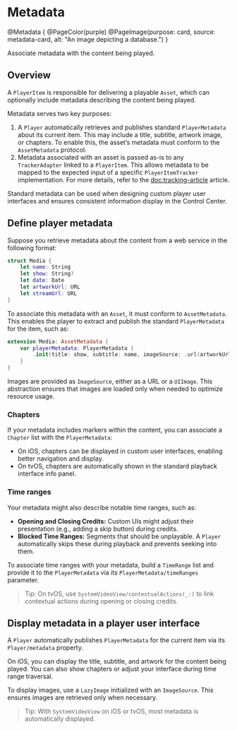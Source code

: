 # Metadata

@Metadata {
    @PageColor(purple)
    @PageImage(purpose: card, source: metadata-card, alt: "An image depicting a database.")
}

Associate metadata with the content being played.

## Overview

A ``PlayerItem`` is responsible for delivering a playable ``Asset``, which can optionally include metadata describing the content being played.

Metadata serves two key purposes:

1. A ``Player`` automatically retrieves and publishes standard ``PlayerMetadata`` about its current item. This may include a title, subtitle, artwork image, or chapters. To enable this, the asset’s metadata must conform to the ``AssetMetadata`` protocol.
2. Metadata associated with an asset is passed as-is to any ``TrackerAdapter`` linked to a ``PlayerItem``. This allows metadata to be mapped to the expected input of a specific ``PlayerItemTracker`` implementation. For more details, refer to the <doc:tracking-article> article.

Standard metadata can be used when designing custom player user interfaces and ensures consistent information display in the Control Center.

## Define player metadata

Suppose you retrieve metadata about the content from a web service in the following format:

```swift
struct Media {
    let name: String
    let show: String?
    let date: Date
    let artworkUrl: URL
    let streamUrl: URL
}
```

To associate this metadata with an ``Asset``, it must conform to ``AssetMetadata``. This enables the player to extract and publish the standard ``PlayerMetadata`` for the item, such as:

```swift
extension Media: AssetMetadata {
    var playerMetadata: PlayerMetadata {
        .init(title: show, subtitle: name, imageSource: .url(artworkUrl))
    }
}
```

Images are provided as ``ImageSource``, either as a URL or a `UIImage`. This abstraction ensures that images are loaded only when needed to optimize resource usage.

### Chapters

If your metadata includes markers within the content, you can associate a ``Chapter`` list with the ``PlayerMetadata``:

- On iOS, chapters can be displayed in custom user interfaces, enabling better navigation and display.
- On tvOS, chapters are automatically shown in the standard playback interface info panel.

### Time ranges

Your metadata might also describe notable time ranges, such as:

- **Opening and Closing Credits:** Custom UIs might adjust their presentation (e.g., adding a skip button) during credits.
- **Blocked Time Ranges:** Segments that should be unplayable. A ``Player`` automatically skips these during playback and prevents seeking into them.

To associate time ranges with your metadata, build a ``TimeRange`` list and provide it to the ``PlayerMetadata`` via its ``PlayerMetadata/timeRanges`` parameter.

> Tip: On tvOS, use  `SystemVideoView/contextualActions(_:)` to link contextual actions during opening or closing credits.

## Display metadata in a player user interface

A ``Player`` automatically publishes ``PlayerMetadata`` for the current item via its ``Player/metadata`` property.

On iOS, you can display the title, subtitle, and artwork for the content being played. You can also show chapters or adjust your interface during time range traversal.

To display images, use a ``LazyImage`` initialized with an ``ImageSource``. This ensures images are retrieved only when necessary.

> Tip: With ``SystemVideoView`` on iOS or tvOS, most metadata is automatically displayed.
